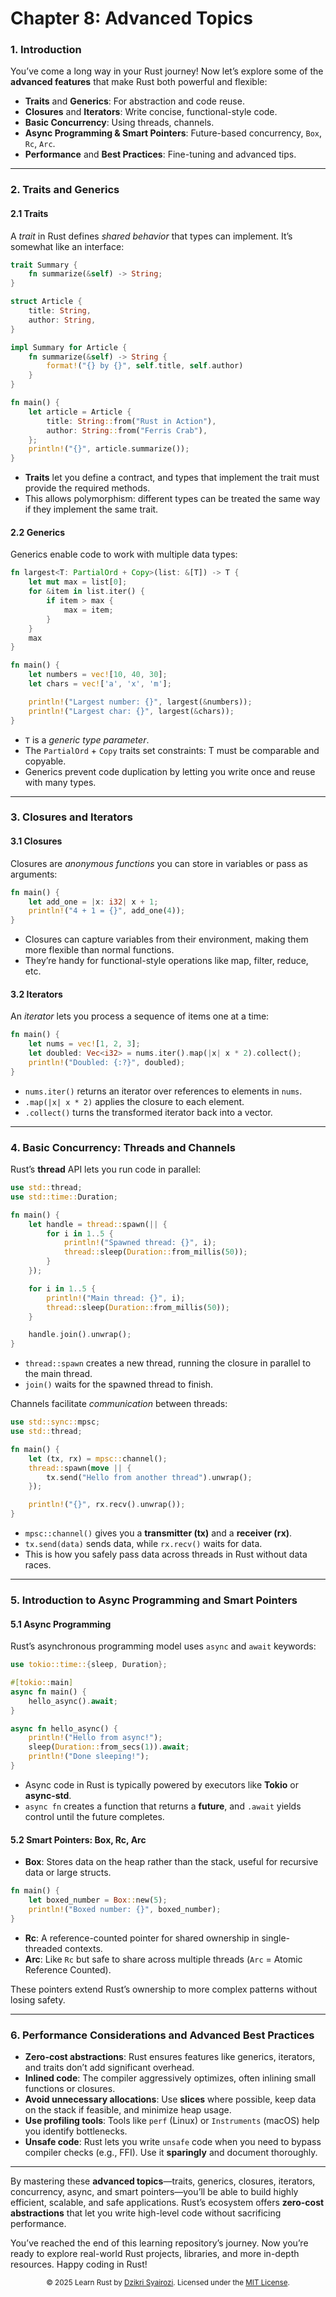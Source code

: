 # Chapter 8: Advanced Topics

### 1. Introduction

You’ve come a long way in your Rust journey! Now let’s explore some of the **advanced features** that make Rust both powerful and flexible:

- **Traits** and **Generics**: For abstraction and code reuse.
- **Closures** and **Iterators**: Write concise, functional-style code.
- **Basic Concurrency**: Using threads, channels.
- **Async Programming & Smart Pointers**: Future-based concurrency, `Box`, `Rc`, `Arc`.
- **Performance** and **Best Practices**: Fine-tuning and advanced tips.

---

### 2. Traits and Generics

#### 2.1 Traits

A *trait* in Rust defines *shared behavior* that types can implement. It’s somewhat like an interface:

```rust
trait Summary {
    fn summarize(&self) -> String;
}

struct Article {
    title: String,
    author: String,
}

impl Summary for Article {
    fn summarize(&self) -> String {
        format!("{} by {}", self.title, self.author)
    }
}

fn main() {
    let article = Article {
        title: String::from("Rust in Action"),
        author: String::from("Ferris Crab"),
    };
    println!("{}", article.summarize());
}
```

- **Traits** let you define a contract, and types that implement the trait must provide the required methods.
- This allows polymorphism: different types can be treated the same way if they implement the same trait.

#### 2.2 Generics

Generics enable code to work with multiple data types:

```rust
fn largest<T: PartialOrd + Copy>(list: &[T]) -> T {
    let mut max = list[0];
    for &item in list.iter() {
        if item > max {
            max = item;
        }
    }
    max
}

fn main() {
    let numbers = vec![10, 40, 30];
    let chars = vec!['a', 'x', 'm'];

    println!("Largest number: {}", largest(&numbers));
    println!("Largest char: {}", largest(&chars));
}
```

- `T` is a *generic type parameter*.
- The `PartialOrd` + `Copy` traits set constraints: T must be comparable and copyable.
- Generics prevent code duplication by letting you write once and reuse with many types.

---

### 3. Closures and Iterators

#### 3.1 Closures

Closures are *anonymous functions* you can store in variables or pass as arguments:

```rust
fn main() {
    let add_one = |x: i32| x + 1;
    println!("4 + 1 = {}", add_one(4));
}
```

- Closures can capture variables from their environment, making them more flexible than normal functions.
- They’re handy for functional-style operations like map, filter, reduce, etc.

#### 3.2 Iterators

An *iterator* lets you process a sequence of items one at a time:

```rust
fn main() {
    let nums = vec![1, 2, 3];
    let doubled: Vec<i32> = nums.iter().map(|x| x * 2).collect();
    println!("Doubled: {:?}", doubled);
}
```

- `nums.iter()` returns an iterator over references to elements in `nums`.
- `.map(|x| x * 2)` applies the closure to each element.
- `.collect()` turns the transformed iterator back into a vector.

---

### 4. Basic Concurrency: Threads and Channels

Rust’s **thread** API lets you run code in parallel:

```rust
use std::thread;
use std::time::Duration;

fn main() {
    let handle = thread::spawn(|| {
        for i in 1..5 {
            println!("Spawned thread: {}", i);
            thread::sleep(Duration::from_millis(50));
        }
    });

    for i in 1..5 {
        println!("Main thread: {}", i);
        thread::sleep(Duration::from_millis(50));
    }

    handle.join().unwrap();
}
```

- `thread::spawn` creates a new thread, running the closure in parallel to the main thread.
- `join()` waits for the spawned thread to finish.

Channels facilitate *communication* between threads:

```rust
use std::sync::mpsc;
use std::thread;

fn main() {
    let (tx, rx) = mpsc::channel();
    thread::spawn(move || {
        tx.send("Hello from another thread").unwrap();
    });

    println!("{}", rx.recv().unwrap());
}
```

- `mpsc::channel()` gives you a **transmitter (tx)** and a **receiver (rx)**.
- `tx.send(data)` sends data, while `rx.recv()` waits for data.
- This is how you safely pass data across threads in Rust without data races.

---

### 5. Introduction to Async Programming and Smart Pointers

#### 5.1 Async Programming

Rust’s asynchronous programming model uses `async` and `await` keywords:

```rust
use tokio::time::{sleep, Duration};

#[tokio::main]
async fn main() {
    hello_async().await;
}

async fn hello_async() {
    println!("Hello from async!");
    sleep(Duration::from_secs(1)).await;
    println!("Done sleeping!");
}
```

- Async code in Rust is typically powered by executors like **Tokio** or **async-std**.
- `async fn` creates a function that returns a **future**, and `.await` yields control until the future completes.

#### 5.2 Smart Pointers: Box, Rc, Arc

- **Box**: Stores data on the heap rather than the stack, useful for recursive data or large structs.
  
```rust
fn main() {
    let boxed_number = Box::new(5);
    println!("Boxed number: {}", boxed_number);
}
```

- **Rc**: A reference-counted pointer for shared ownership in single-threaded contexts.
- **Arc**: Like `Rc` but safe to share across multiple threads (`Arc` = Atomic Reference Counted).

These pointers extend Rust’s ownership to more complex patterns without losing safety.

---

### 6. Performance Considerations and Advanced Best Practices

- **Zero-cost abstractions**: Rust ensures features like generics, iterators, and traits don’t add significant overhead.
- **Inlined code**: The compiler aggressively optimizes, often inlining small functions or closures.
- **Avoid unnecessary allocations**: Use **slices** where possible, keep data on the stack if feasible, and minimize heap usage.
- **Use profiling tools**: Tools like `perf` (Linux) or `Instruments` (macOS) help you identify bottlenecks.
- **Unsafe code**: Rust lets you write `unsafe` code when you need to bypass compiler checks (e.g., FFI). Use it **sparingly** and document thoroughly.

---

By mastering these **advanced topics**—traits, generics, closures, iterators, concurrency, async, and smart pointers—you’ll be able to build highly efficient, scalable, and safe applications. Rust’s ecosystem offers **zero-cost abstractions** that let you write high-level code without sacrificing performance.

You’ve reached the end of this learning repository’s journey. Now you’re ready to explore real-world Rust projects, libraries, and more in-depth resources. Happy coding in Rust!

<p align="center"> <sub>© 2025 Learn Rust by <a href="https://github.com/dzikrisyairozi">Dzikri Syairozi</a>. Licensed under the <a href="../LICENSE">MIT License</a>.</sub> </p>